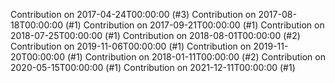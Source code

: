 Contribution on 2017-04-24T00:00:00 (#3)
Contribution on 2017-08-18T00:00:00 (#1)
Contribution on 2017-09-21T00:00:00 (#1)
Contribution on 2018-07-25T00:00:00 (#1)
Contribution on 2018-08-01T00:00:00 (#2)
Contribution on 2019-11-06T00:00:00 (#1)
Contribution on 2019-11-20T00:00:00 (#1)
Contribution on 2018-01-11T00:00:00 (#2)
Contribution on 2020-05-15T00:00:00 (#1)
Contribution on 2021-12-11T00:00:00 (#1)
